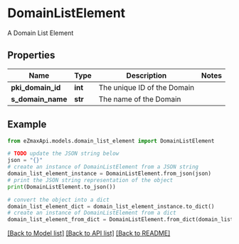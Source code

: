 # DomainListElement

A Domain List Element

## Properties

Name | Type | Description | Notes
------------ | ------------- | ------------- | -------------
**pki_domain_id** | **int** | The unique ID of the Domain | 
**s_domain_name** | **str** | The name of the Domain | 

## Example

```python
from eZmaxApi.models.domain_list_element import DomainListElement

# TODO update the JSON string below
json = "{}"
# create an instance of DomainListElement from a JSON string
domain_list_element_instance = DomainListElement.from_json(json)
# print the JSON string representation of the object
print(DomainListElement.to_json())

# convert the object into a dict
domain_list_element_dict = domain_list_element_instance.to_dict()
# create an instance of DomainListElement from a dict
domain_list_element_from_dict = DomainListElement.from_dict(domain_list_element_dict)
```
[[Back to Model list]](../README.md#documentation-for-models) [[Back to API list]](../README.md#documentation-for-api-endpoints) [[Back to README]](../README.md)


